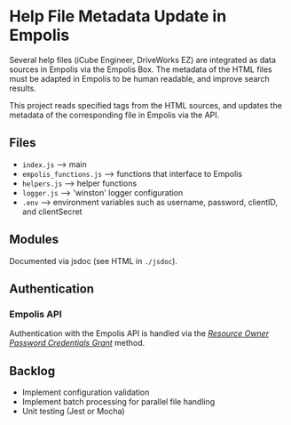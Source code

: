 # Help File Metadata Update in Empolis

Several help files (iCube Engineer, DriveWorks EZ) are integrated as data sources in Empolis via the Empolis Box. The metadata of the HTML files must be adapted in Empolis to be human readable, and improve search results.

This project reads specified tags from the HTML sources, and updates the metadata of the corresponding file in Empolis via the API.

## Files

- `index.js` --> main
- `empolis_functions.js` --> functions that interface to Empolis
- `helpers.js` --> helper functions
- `logger.js` --> 'winston' logger configuration
- `.env` --> environment variables such as username, password, clientID, and clientSecret

## Modules

Documented via jsdoc (see HTML in `./jsdoc`).

## Authentication

### Empolis API

Authentication with the Empolis API is handled via the [*Resource Owner Password Credentials Grant*](https://yaskawa2.esc-eu-central-1.empolisservices.com/doc/en/getting-started/api-authorization#curl-resource-owner-password-credentials-grant) method.

## Backlog

- Implement configuration validation
- Implement batch processing for parallel file handling
- Unit testing (Jest or Mocha)